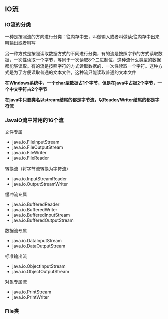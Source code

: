 ## IO流

### IO流的分类

一种是按照流的方向进行分类：往内存中去，叫做输入或者叫做读;往内存中出来叫输出或者叫写

另一种方式是按照读取数据方式的不同进行分类，有的流是按照字节的方式读取数据，一次性读取一个字节，等同于一次读取8个二进制位，这种流什么类型的数据都能够读取。有的流是按照字符的方式读取数据的，一次性读取一个字符。这种方式是为了方便读取普通的文本文件，这种流只能读取普通的文本文件

**在Windows系统中，一个char型数据占1个字节，但是在java中占据2个字节，一个中文字符占2个字节**

**在java中只要类名以stream结尾的都是字节流，以Reader/Writer结尾的都是字符流**

### JavaIO流中常用的16个流

文件专属

- java.io.FileInputStream
- java.io.FileOutputStream
- java.io.FileWriter
- java.io.FileReader

转换流（将字节流转换为字符流）

- java.io.InputStreamReader
- java.io.OutputStreamWriter

缓冲流专属

- java.io.BufferedReader
- java.io.BufferedWriter
- java.io.BufferedInputStream
- java.io.BufferedOutputStream

数据流专属

- java.io.DataInputStream
- java.io.DataOutputStream

标准输出流

- java.io.ObjectInputStream
- java.io.ObjectOutputStream

对象专属流

- java.io.PrintStream
- java.io.PrintWriter

### File类
